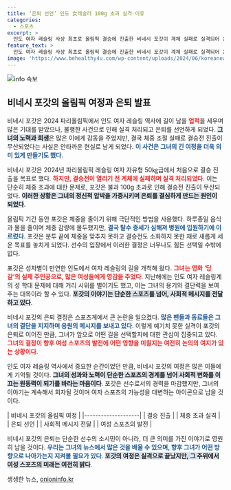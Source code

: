 ```yaml
---
title: ‘은퇴 선언’ 인도 女레슬러 100g 초과 실격 이유
categories:
  - 스포츠
excerpt: >
  인도 여자 레슬링 사상 최초로 올림픽 결승에 진출한 비네시 포갓이 계체 실패로 실격되어 은퇴를 선언했습니다. 체중 100g 초과로 얻은 아쉬움, 성차별에 맞서 싸운 그녀의 결단은 전 세계에 큰 충격을 주고 있습니다.
feature_text: >
  인도 여자 레슬링 사상 최초로 올림픽 결승에 진출한 비네시 포갓이 계체 실패로 실격되어 은퇴를 선언했습니다. 체중 100g 초과로 얻은 아쉬움, 성차별에 맞서 싸운 그녀의 결단은 전 세계에 큰 충격을 주고 있습니다.
image: 'https://www.behealthy4u.com/wp-content/uploads/2024/06/koreanews.jpg'
---
```


<p><img src="https://www.behealthy4u.com/wp-content/uploads/2024/06/koreanews.jpg" alt="info 속보" /></p>

<h2 data-ke-size="size26">비네시 포갓의 올림픽 여정과 은퇴 발표</h2>

<p data-ke-size="size16"></p>

<p>비네시 포갓은 2024 파리올림픽에서 인도 여자 레슬링 역사에 길이 남을 <b><span style="color: #ee2323;">업적</span></b>을 세우며 많은 기대를 받았으나, 불행한 사건으로 인해 실격 처리되고 은퇴를 선언하게 되었다. <b><span style="background-color: #21538527;">그녀의 노력과 희생</span></b>은 많은 이에게 감동을 주었지만, 결국 체중 조절 실패로 결승전 진출이 무산되었다는 사실은 안타까운 현실로 남게 되었다. <b><span style="color: #1a5490;">이 사건은 그녀의 긴 여정을 더욱 의미 있게 만들기도 했다</span></b>.</p>

<p data-ke-size="size16"></p>

<p>비네시 포갓은 2024년 파리올림픽 레슬링 여자 자유형 50㎏급에서 처음으로 결승 진출을 목표로 했다. <b><span style="color: #ee2323;">하지만, 결승전이 열리기 전 계체에 실패하며 실격 처리되었다</span></b>. 이는 단순히 체중 초과에 대한 문제로, 포갓은 불과 100g 초과로 인해 결승전 진출이 무산되었다. <b><span style="background-color: #21538527;">이러한 상황은 그녀의 정신적 압박을 가중시키며 은퇴를 결심하게 만드는 원인이 되었다</span></b>.</p>

<p data-ke-size="size16"></p>

<p>올림픽 기간 동안 포갓은 체중을 줄이기 위해 극단적인 방법을 사용했다. 하루종일 음식과 물을 줄이며 체중 감량에 몰두했지만, <b><span style="color: #1a5490;">결국 탈수 증세가 심해져 병원에 입원하기에 이르렀다</span></b>. 포갓은 분투 끝에 체중을 맞추지 못하고 결승전도 소화하지 못한 채로 새롭게 세운 목표를 놓치게 되었다. 선수의 입장에서 이러한 결정은 너무나도 힘든 선택일 수밖에 없다.</p>

<p data-ke-size="size16"></p>

<p>포갓은 성차별이 만연한 인도에서 여자 레슬링의 길을 개척해 왔다. <b><span style="color: #ee2323;">그녀는 영화 ‘당갈’의 실제 주인공으로, 많은 여성들에게 영감을 주었다</span></b>. 지난해에는 인도 여자 레슬링계의 성 학대 문제에 대해 거리 시위를 벌이기도 했고, 이는 그녀의 용기와 결단력을 보여주는 대목이라 할 수 있다. <b><span style="background-color: #21538527;">포갓의 이야기는 단순한 스포츠를 넘어, 사회적 메시지를 전달하고 있다</span></b>.</p>

<p data-ke-size="size16"></p>

<p>비네시 포갓의 은퇴 결정은 스포츠계에서 큰 논란을 일으켰다. <b><span style="color: #1a5490;">많은 팬들과 동료들은 그녀의 결단을 지지하며 응원의 메시지를 보내고 있다</span></b>. 이렇게 예기치 못한 실격이 포갓의 은퇴로 이어진 만큼, 그녀가 앞으로 어떤 길을 선택할지에 대한 관심이 집중되고 있다. <b><span style="color: #ee2323;">그녀의 결정이 향후 여성 스포츠의 발전에 어떤 영향을 미칠지는 여전히 논의의 여지가 있는 상황이다</span></b>.</p>

<p data-ke-size="size16"></p>

<p>인도 여자 레슬링 역사에서 중요한 순간이었던 만큼, 비네시 포갓의 여정은 많은 이들에게 기억될 것이다. <b><span style="background-color: #21538527;">그녀의 성과와 노력이 단순한 스포츠의 경계를 넘어 사회적 변화를 이끄는 원동력이 되기를 바라는 마음이다</span></b>. 포갓은 선수로서의 경력을 마감했지만, 그녀의 이야기는 계속해서 회자될 것이며 여자 스포츠의 가능성을 대변하는 아이콘으로 남을 것이다.</p>

<p data-ke-size="size16"></p>

<p>| 비네시 포갓의 올림픽 여정 |
|--------------------|
| 결승 진출          |
| 체중 초과 실격     |
| 은퇴 선언          |
| 사회적 메시지 전달  |
| 여성 스포츠의 발전  |</p>

<p data-ke-size="size16"></p>

<p>비네시 포갓의 은퇴는 단순한 선수의 소시민이 아니라, 더 큰 의미를 가진 이야기로 영원히 남을 것이다. <b><span style="color: #1a5490;">우리는 그녀의 뉴스에서 많은 것을 배울 수 있으며, 향후 그녀가 어떤 방향으로 나아가는지 지켜볼 필요가 있다</span></b>. <b><span style="background-color: #21538527;">포갓의 여정은 실격으로 끝났지만, 그 주위에서 여성 스포츠의 미래는 여전히 밝다</span></b>.</p>
생생한 뉴스, <a href="https://onioninfo.kr" rel="dofollow">onioninfo.kr</a>


